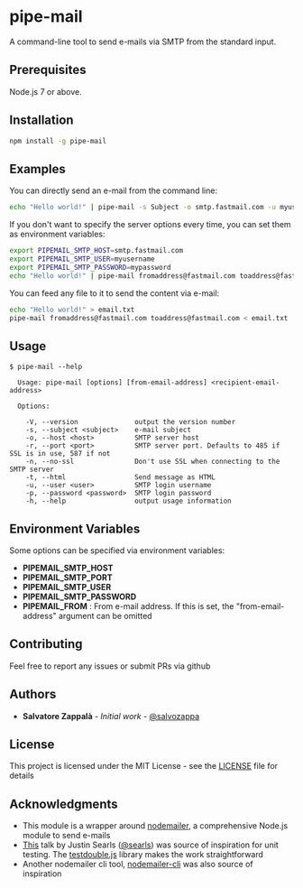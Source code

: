 # pipe-mail

A command-line tool to send e-mails via SMTP from the standard input.

## Prerequisites

Node.js 7 or above.

## Installation

```bash
npm install -g pipe-mail
```

## Examples

You can directly send an e-mail from the command line:

```bash
echo "Hello world!" | pipe-mail -s Subject -o smtp.fastmail.com -u myusername -p mypassword fromaddress@fastmail.com toaddress@fastmail.com
```

If you don't want to specify the server options every time, you can set them as environment variables:

```bash
export PIPEMAIL_SMTP_HOST=smtp.fastmail.com
export PIPEMAIL_SMTP_USER=myusername
export PIPEMAIL_SMTP_PASSWORD=mypassword
echo "Hello world!" | pipe-mail fromaddress@fastmail.com toaddress@fastmail.com
```

You can feed any file to it to send the content via e-mail:

```bash
echo "Hello world!" > email.txt
pipe-mail fromaddress@fastmail.com toaddress@fastmail.com < email.txt
```

## Usage

```
$ pipe-mail --help

  Usage: pipe-mail [options] [from-email-address] <recipient-email-address>

  Options:

    -V, --version              output the version number
    -s, --subject <subject>    e-mail subject
    -o, --host <host>          SMTP server host
    -r, --port <port>          SMTP server port. Defaults to 485 if SSL is in use, 587 if not
    -n, --no-ssl               Don't use SSL when connecting to the SMTP server
    -t, --html                 Send message as HTML
    -u, --user <user>          SMTP login username
    -p, --password <password>  SMTP login password
    -h, --help                 output usage information

```

## Environment Variables

Some options can be specified via environment variables:

- **PIPEMAIL_SMTP_HOST**
- **PIPEMAIL_SMTP_PORT**
- **PIPEMAIL_SMTP_USER**
- **PIPEMAIL_SMTP_PASSWORD**
- **PIPEMAIL_FROM** : From e-mail address. If this is set, the "from-email-address" argument can be omitted

## Contributing

Feel free to report any issues or submit PRs via github


## Authors

* **Salvatore Zappalà** - *Initial work* - [@salvozappa](https://github.com/salvozappa)

## License

This project is licensed under the MIT License - see the [LICENSE](LICENSE) file for details

## Acknowledgments

* This module is a wrapper around [nodemailer](https://nodemailer.com), a comprehensive Node.js module to send e-mails
* [This](https://vimeo.com/257056050) talk by Justin Searls ([@searls](https://github.com/searls)) was source of inspiration for unit testing. The [testdouble.js](https://github.com/testdouble/testdouble.js/) library makes the work straightforward
* Another nodemailer cli tool, [nodemailer-cli](https://github.com/fardog/nodemailer-cli) was also source of inspiration
